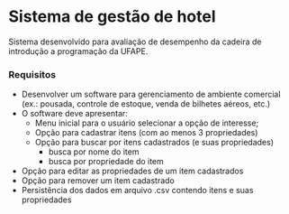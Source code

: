 # Sistema de gestão de hotel
 
Sistema desenvolvido para avaliação de desempenho da cadeira de introdução a programação da UFAPE.

### Requisitos
- Desenvolver um software para gerenciamento de ambiente comercial (ex.: pousada, controle de estoque, venda de bilhetes aéreos, etc.)
- O software deve apresentar:
    - Menu inicial para o usuário selecionar a opção de interesse;
    - Opção para cadastrar itens (com ao menos 3 propriedades)
    - Opção para buscar por itens cadastrados (e suas propriedades)
      - busca por nome do item
       - busca por propriedade do item
- Opção para editar as propriedades de um item cadastrados
- Opção para remover um item cadastrado
- Persistência dos dados em arquivo .csv contendo itens e suas propriedades
